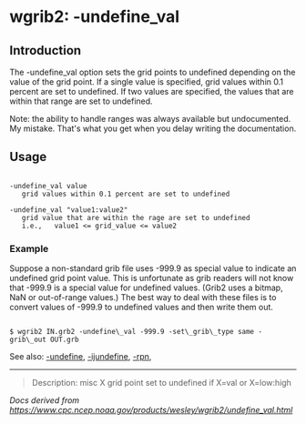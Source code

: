# wgrib2: -undefine_val

## Introduction

The -undefine_val option sets the grid points to undefined
depending on the value of the grid point. If a single value is specified, grid
values within 0.1 percent are set to undefined. If two values are specified,
the values that are within that range are set to undefined.

Note: the ability to handle ranges was always available but undocumented.
My mistake. That's what you get when you delay writing the documentation.

## Usage

```

-undefine_val value
   grid values within 0.1 percent are set to undefined

-undefine_val "value1:value2"
   grid value that are within the rage are set to undefined
   i.e.,   value1 <= grid_value <= value2

```

### Example

Suppose a non-standard grib file uses -999.9 as special value to
indicate an undefined grid point value. This is unfortunate as grib
readers will not know that -999.9 is a special value for undefined
values. (Grib2 uses a bitmap, NaN or out-of-range values.)
The best way to deal with these files is to convert
values of -999.9 to undefined values and then write them out.

```

$ wgrib2 IN.grb2 -undefine\_val -999.9 -set\_grib\_type same -grib\_out OUT.grb

```

See also:
[-undefine](./undefine.html),
[-ijundefine](./ijundefine.html),
[-rpn](./rpn.html),

---

> Description: misc X grid point set to undefined if X=val or X=low:high

_Docs derived from <https://www.cpc.ncep.noaa.gov/products/wesley/wgrib2/undefine_val.html>_
